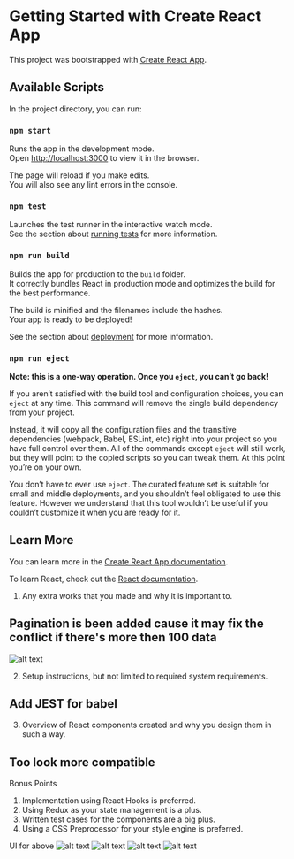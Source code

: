 # Getting Started with Create React App

This project was bootstrapped with [Create React App](https://github.com/facebook/create-react-app).

## Available Scripts

In the project directory, you can run:

### `npm start`

Runs the app in the development mode.\
Open [http://localhost:3000](http://localhost:3000) to view it in the browser.

The page will reload if you make edits.\
You will also see any lint errors in the console.

### `npm test`

Launches the test runner in the interactive watch mode.\
See the section about [running tests](https://facebook.github.io/create-react-app/docs/running-tests) for more information.

### `npm run build`

Builds the app for production to the `build` folder.\
It correctly bundles React in production mode and optimizes the build for the best performance.

The build is minified and the filenames include the hashes.\
Your app is ready to be deployed!

See the section about [deployment](https://facebook.github.io/create-react-app/docs/deployment) for more information.

### `npm run eject`

**Note: this is a one-way operation. Once you `eject`, you can’t go back!**

If you aren’t satisfied with the build tool and configuration choices, you can `eject` at any time. This command will remove the single build dependency from your project.

Instead, it will copy all the configuration files and the transitive dependencies (webpack, Babel, ESLint, etc) right into your project so you have full control over them. All of the commands except `eject` will still work, but they will point to the copied scripts so you can tweak them. At this point you’re on your own.

You don’t have to ever use `eject`. The curated feature set is suitable for small and middle deployments, and you shouldn’t feel obligated to use this feature. However we understand that this tool wouldn’t be useful if you couldn’t customize it when you are ready for it.

## Learn More

You can learn more in the [Create React App documentation](https://facebook.github.io/create-react-app/docs/getting-started).

To learn React, check out the [React documentation](https://reactjs.org/).


1. Any extra works that you made and why it is important to.
## Pagination is been added cause it may fix the conflict if there's more then 100 data
![alt text](<Images/Screenshot 2024-03-19 at 12.35.30 AM.png>)

2. Setup instructions, but not limited to required system requirements.
## Add JEST for babel 

3. Overview of React components created and why you design them in such a way.
## Too look more compatible 

Bonus Points
1. Implementation using React Hooks is preferred.
2. Using Redux as your state management is a plus.
3. Written test cases for the components are a big plus.
4. Using a CSS Preprocessor for your style engine is preferred.

UI for above
![alt text](<Images/Screenshot 2024-03-19 at 12.35.30 AM.png>)
![alt text](<Images/Screenshot 2024-03-19 at 1.12.32 AM.png>) 
![alt text](<Images/Screenshot 2024-03-19 at 1.12.22 AM.png>) 
![alt text](<Images/Screenshot 2024-03-19 at 1.12.01 AM.png>)